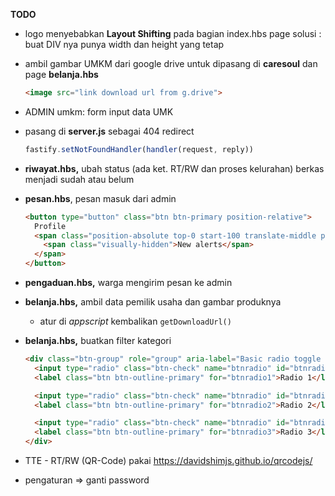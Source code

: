 **TODO**

- logo menyebabkan **Layout Shifting** pada bagian index.hbs page
  solusi : buat DIV nya punya width dan height yang tetap
- ambil gambar UMKM dari google drive untuk dipasang di **caresoul** dan page **belanja.hbs**

  ```html
  <image src="link download url from g.drive">
  ```
- ADMIN umkm: form input data UMK
- pasang di **server.js** sebagai 404 redirect

  ```javascript
  fastify.setNotFoundHandler(handler(request, reply))
  ```
- **riwayat.hbs,** ubah status (ada ket. RT/RW dan proses kelurahan) berkas menjadi sudah atau belum
- **pesan.hbs**, pesan masuk dari admin

  ```html
  <button type="button" class="btn btn-primary position-relative">
    Profile
    <span class="position-absolute top-0 start-100 translate-middle p-2 bg-danger border border-light rounded-circle">
      <span class="visually-hidden">New alerts</span>
    </span>
  </button>
  ```
- **pengaduan.hbs,** warga mengirim pesan ke admin
- **belanja.hbs,** ambil data pemilik usaha dan gambar produknya
  - atur di _appscript_ kembalikan `getDownloadUrl()`
- **belanja.hbs,** buatkan filter kategori

  ```html
  <div class="btn-group" role="group" aria-label="Basic radio toggle button group">
    <input type="radio" class="btn-check" name="btnradio" id="btnradio1" autocomplete="off" checked>
    <label class="btn btn-outline-primary" for="btnradio1">Radio 1</label>
  
    <input type="radio" class="btn-check" name="btnradio" id="btnradio2" autocomplete="off">
    <label class="btn btn-outline-primary" for="btnradio2">Radio 2</label>
  
    <input type="radio" class="btn-check" name="btnradio" id="btnradio3" autocomplete="off">
    <label class="btn btn-outline-primary" for="btnradio3">Radio 3</label>
  </div>
  ```
- TTE - RT/RW (QR-Code) pakai <https://davidshimjs.github.io/qrcodejs/>
- pengaturan =&gt; ganti password
